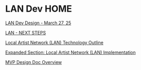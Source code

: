 # LAN Dev HOME

[LAN Dev Design - March 27, 25](LAN%20Dev%20HOME%201c5faa2a7b8a8076b957d4dc4b920415/LAN%20Dev%20Design%20-%20March%2027,%2025%201c3faa2a7b8a80af88c9f0657d61373e.md)

[LAN - NEXT STEPS](LAN%20Dev%20HOME%201c5faa2a7b8a8076b957d4dc4b920415/LAN%20-%20NEXT%20STEPS%2018dfaa2a7b8a80f29192e5d563180ab6.md)

[Local Artist Network (LAN) Technology Outline](LAN%20Dev%20HOME%201c5faa2a7b8a8076b957d4dc4b920415/Local%20Artist%20Network%20(LAN)%20Technology%20Outline%20124faa2a7b8a806ebfc0d98083b42faf.md)

[Expanded Section: Local Artist Network (LAN) Implementation](LAN%20Dev%20HOME%201c5faa2a7b8a8076b957d4dc4b920415/Expanded%20Section%20Local%20Artist%20Network%20(LAN)%20Implem%20116faa2a7b8a8102bee0c14f945b9fe8.md)

[MVP Design Doc Overview](LAN%20Dev%20HOME%201c5faa2a7b8a8076b957d4dc4b920415/MVP%20Design%20Doc%20Overview%2012bfaa2a7b8a804c8fafe701c4813574.md)